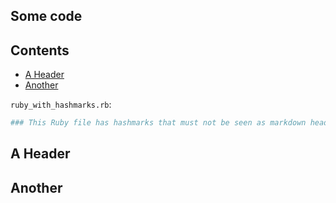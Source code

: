 <!-- >>>>>> BEGIN GENERATED FILE (include): SOURCE test/include/templates/nested_code_with_hashmarks_page_toc_markdown.md -->
<!-- >>>>>> BEGIN INCLUDED FILE (markdown): SOURCE test/include/includes/nested_code_with_hashmarks_page_toc.md -->
## Some code

## Contents
- [A Header](#a-header)
- [Another](#another)

<!-- >>>>>> BEGIN INCLUDED FILE (ruby): SOURCE test/include/includes/ruby_with_hashmarks.rb -->
```ruby_with_hashmarks.rb```:
```ruby
### This Ruby file has hashmarks that must not be seen as markdown headers.
```
<!-- <<<<<< END INCLUDED FILE (ruby): SOURCE test/include/includes/ruby_with_hashmarks.rb -->

## A Header

## Another
<!-- <<<<<< END INCLUDED FILE (markdown): SOURCE test/include/includes/nested_code_with_hashmarks_page_toc.md -->
<!-- <<<<<< END GENERATED FILE (include): SOURCE test/include/templates/nested_code_with_hashmarks_page_toc_markdown.md -->
